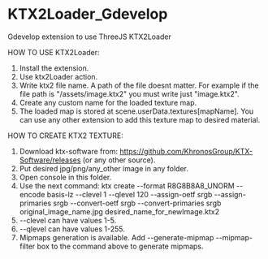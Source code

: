 # KTX2Loader_Gdevelop
Gdevelop extension to use ThreeJS KTX2Loader

HOW TO USE KTX2Loader:

1. Install the extension.
2. Use ktx2Loader action.
3. Write ktx2 file name. A path of the file doesnt matter. For example if the file path is "/assets/image.ktx2" you must write just "image.ktx2".
4. Create any custom name for the loaded texture map.
5. The loaded map is stored at scene.userData.textures[mapName]. You can use any other extension to add this texture map to desired material.


HOW TO CREATE KTX2 TEXTURE:

1. Download ktx-software from: https://github.com/KhronosGroup/KTX-Software/releases (or any other source).
2. Put desired jpg/png/any_other image in any folder.
3. Open console in this folder.
4. Use the next command: ktx create --format R8G8B8A8_UNORM --encode basis-lz --clevel 1 --qlevel 120 --assign-oetf srgb --assign-primaries srgb --convert-oetf srgb --convert-primaries srgb original_image_name.jpg desired_name_for_newImage.ktx2
5. --clevel can have values 1-5.
6. --qlevel can have values 1-255.
7. Mipmaps generation is available. Add --generate-mipmap --mipmap-filter box to the command above to generate mipmaps.
